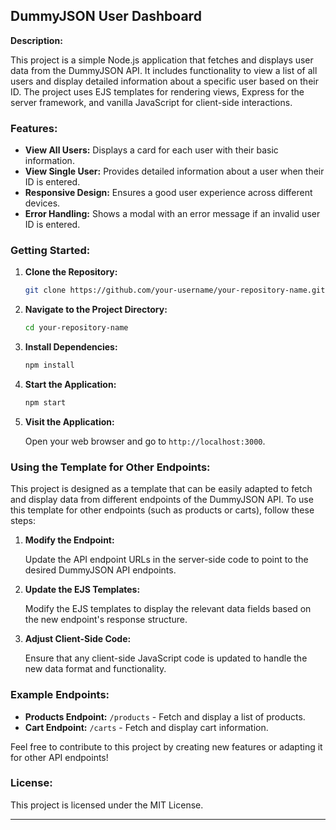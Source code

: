 ## DummyJSON User Dashboard

**Description:**

This project is a simple Node.js application that fetches and displays user data from the DummyJSON API. It includes functionality to view a list of all users and display detailed information about a specific user based on their ID. The project uses EJS templates for rendering views, Express for the server framework, and vanilla JavaScript for client-side interactions.

### Features:

- **View All Users:** Displays a card for each user with their basic information.
- **View Single User:** Provides detailed information about a user when their ID is entered.
- **Responsive Design:** Ensures a good user experience across different devices.
- **Error Handling:** Shows a modal with an error message if an invalid user ID is entered.

### Getting Started:

1. **Clone the Repository:**

   ```bash
   git clone https://github.com/your-username/your-repository-name.git
   ```

2. **Navigate to the Project Directory:**

   ```bash
   cd your-repository-name
   ```

3. **Install Dependencies:**

   ```bash
   npm install
   ```

4. **Start the Application:**

   ```bash
   npm start
   ```

5. **Visit the Application:**

   Open your web browser and go to `http://localhost:3000`.

### Using the Template for Other Endpoints:

This project is designed as a template that can be easily adapted to fetch and display data from different endpoints of the DummyJSON API. To use this template for other endpoints (such as products or carts), follow these steps:

1. **Modify the Endpoint:**

   Update the API endpoint URLs in the server-side code to point to the desired DummyJSON API endpoints.

2. **Update the EJS Templates:**

   Modify the EJS templates to display the relevant data fields based on the new endpoint's response structure.

3. **Adjust Client-Side Code:**

   Ensure that any client-side JavaScript code is updated to handle the new data format and functionality.

### Example Endpoints:

- **Products Endpoint:** `/products` - Fetch and display a list of products.
- **Cart Endpoint:** `/carts` - Fetch and display cart information.

Feel free to contribute to this project by creating new features or adapting it for other API endpoints!

### License:

This project is licensed under the MIT License.

---
